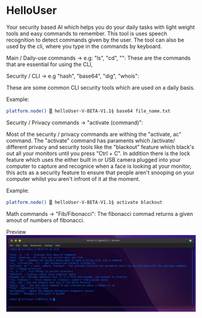 # HelloUser
Your security based AI which helps you do your daily tasks with light weight tools and easy commands to remember.
This tool is uses speech recognition to detect commands given by the user.
The tool can also be used by the cli, where you type in the commands by keyboard. 

Main / Daily-use commands -> e.g: "ls", "cd", "":
These are the commands that are essential for using the CLI,



Security / CLI -> e.g "hash", "base64", "dig", "whois":

These are some common CLI security tools which are used on a daily basis.

Example:
```bash
platform.node() ▒ helloUser-V-BETA-V1.1§ base64 file_name.txt
```


Security / Privacy commands -> "activate (command)":

Most of the security / privacy commands are withing the "activate, ac" command.
The "activate" command has paraments which /activate/ different privacy and security tools like the "blackout" feature which black's out all your monitors until you press "Ctrl + C". In addition there is the lock feature which uses the either built in or USB camera plugged into your computer to capture and recognice when a face is looking at your monitor, this acts as a security feature to ensure that people aren't snooping on your computer whilst you aren't infront of it at the moment. 

Example:

```bash
platform.node() ▒ helloUser-V-BETA-V1.1§ activate blackout
```

Math commands -> "Fib/Fibonacci":
The fibonacci commad returns a given amout of numbers of fibonacci.


Preview
![Screenshot](preview.png)